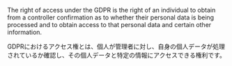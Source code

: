 
The right of access under the GDPR is the right of an individual to obtain from a controller confirmation as to whether their personal data is being processed and to obtain access to that personal data and certain other information.

GDPRにおけるアクセス権とは、個人が管理者に対し、自身の個人データが処理されているか確認し、その個人データと特定の情報にアクセスできる権利です。
